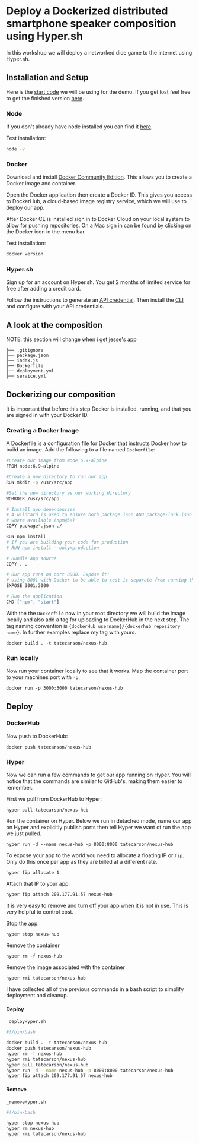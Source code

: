 # Deploy a Dockerized distributed smartphone speaker composition using Hyper.sh

In this workshop we will deploy a networked dice game to the internet using Hyper.sh.

## Installation and Setup

Here is the [start code](https://github.com/tatecarson/chance-airports/archive/nime-workshop.zip) we will be using for the demo. If you get lost feel free to get the finished version [here](https://github.com/tatecarson/chance-airports/tree/master).

### Node

If you don't already have node installed you can find it [here](https://nodejs.org/en/).

Test installation:

```bash
node -v
```

### Docker

Download and install [Docker Community Edition](https://docs.docker.com/install/). This allows you to create a Docker image and container.

Open the Docker application then create a Docker ID. This gives you access to DockerHub, a cloud-based image registry service, which we will use to deploy our app.

After Docker CE is installed sign in to Docker Cloud on your local system to allow for pushing repositories. On a Mac sign in can be found by clicking on the Docker icon in the menu bar.

Test installation:

```bash
docker version
```

### Hyper.sh

Sign up for an account on Hyper.sh. You get 2 months of limited service for free after adding a credit card.

Follow the instructions to generate an [API credential](https://docs.hyper.sh/hyper/GettingStarted/generate_api_credential.html). Then install the [CLI](https://docs.hyper.sh/hyper/GettingStarted/install.html) and configure with your API credentials.

## A look at the composition

NOTE: this section will change when i get jesse's app

```
├── .gitignore
├── package.json
├── index.js
├── Dockerfile
├── deployment.yml
├── service.yml
```

## Dockerizing our composition

It is important that before this step Docker is installed, running, and that you are signed in with your Docker ID.

### Creating a Docker Image

A Dockerfile is a configuration file for Docker that instructs Docker how to build an image. Add the following to a file named `Dockerfile`:

```bash
#Create our image from Node 6.9-alpine
FROM node:6.9-alpine

#Create a new directory to run our app.
RUN mkdir -p /usr/src/app

#Set the new directory as our working directory
WORKDIR /usr/src/app

# Install app dependencies
# A wildcard is used to ensure both package.json AND package-lock.json are copied
# where available (npm@5+)
COPY package*.json ./

RUN npm install
# If you are building your code for production
# RUN npm install --only=production

# Bundle app source
COPY . .

# Our app runs on port 8000. Expose it!
# Using 8001 with Docker to be able to test it separate from running the server outside of Docker
EXPOSE 3001:3000

# Run the application.
CMD ["npm", "start"]
```

With the the `Dockerfile` now in your root directory we will build the image locally and also add a tag for uploading to DockerHub in the next step. The tag naming convention is `{dockerHub username}/{dockerhub repository name}`. In further examples replace my tag with yours.

```
docker build . -t tatecarson/nexus-hub
```

### Run locally

Now run your container locally to see that it works. Map the container port to your machines port with `-p`.

```
docker run -p 3000:3000 tatecarson/nexus-hub
```

## Deploy

### DockerHub

Now push to DockerHub:

```
docker push tatecarson/nexus-hub
```

### Hyper

Now we can run a few commands to get our app running on Hyper. You will notice that the commands are similar to GitHub's, making them easier to remember.

First we pull from DockerHub to Hyper:

```
hyper pull tatecarson/nexus-hub
```

Run the container on Hyper. Below we run in detached mode, name our app on Hyper and explicitly publish ports then tell Hyper we want ot run the app we just pulled.

```
hyper run -d --name nexus-hub -p 8000:8000 tatecarson/nexus-hub
```

To expose your app to the world you need to allocate a floating IP or `fip`. Only do this once per app as they are billed at a different rate.

```
hyper fip allocate 1
```

Attach that IP to your app:

```
hyper fip attach 209.177.91.57 nexus-hub
```

It is very easy to remove and turn off your app when it is not in use. This is very helpful to control cost.

Stop the app:

```
hyper stop nexus-hub
```

Remove the container

```
hyper rm -f nexus-hub
```

Remove the image associated with the container

```
hyper rmi tatecarson/nexus-hub
```

I have collected all of the previous commands in a bash script to simplify deployment and cleanup.

#### Deploy

`_deployHyper.sh`

```bash
#!/bin/bash

docker build . -t tatecarson/nexus-hub
docker push tatecarson/nexus-hub
hyper rm -f nexus-hub
hyper rmi tatecarson/nexus-hub
hyper pull tatecarson/nexus-hub
hyper run -d --name nexus-hub -p 8000:8000 tatecarson/nexus-hub
hyper fip attach 209.177.91.57 nexus-hub
```

#### Remove

`_removeHyper.sh`

```bash
#!/bin/bash

hyper stop nexus-hub
hyper rm nexus-hub
hyper rmi tatecarson/nexus-hub
```
